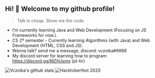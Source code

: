 ## Hi! 👋 Welcome to my github profile! 

> Talk is cheap. Show me the code.
  
- I’m currently learning Java and Web Development (Focusing on JS Frameworks for now.).  
- CS 2º semester - Currently learning Algorithms (with Java) and Web Development (HTML, CSS and JS).  
- Wanna talk? send me a message, discord: vczoika#6666  
- My discord server for learning how to program: https://discord.gg/MZhUsmx (pt-br)  
  
![Vczoika's github stats](https://github-readme-stats.vercel.app/api?username=vczoika&show_icons=true&theme=buefy)
![Hacktoberfest 2020](https://cdn.discordapp.com/attachments/594033079123705866/767579090055462922/unknown.png)

